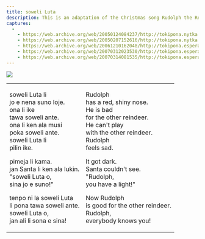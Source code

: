 ```yaml
---
title: soweli Luta
description: This is an adaptation of the Christmas song Rudolph the Red-Nosed Reindeer.
captures:
  -
    - https://web.archive.org/web/20050124084237/http://tokipona.nytka.org:80/text/rudolph.html
    - https://web.archive.org/web/20050207152616/http://tokipona.nytka.org:80/text/rudolph.html
    - https://web.archive.org/web/20061210162048/http://tokipona.esperanto-jeunes.org:80/text/rudolph.html
    - https://web.archive.org/web/20070312023530/http://tokipona.esperanto-jeunes.org:80/text/rudolph.html
    - https://web.archive.org/web/20070314081535/http://tokipona.esperanto-jeunes.org:80/text/rudolph.html
---
```


![](/images/rudolph.jpg)

<table>
<td>
<div class="translation">

soweli Luta li  
jo e nena suno loje.  
ona li ike  
tawa soweli ante.  
ona li ken ala musi  
poka soweli ante.  
soweli Luta li  
pilin ike.  

pimeja li kama.  
jan Santa li ken ala lukin.         
"soweli Luta o,  
sina jo e suno!"  

tenpo ni la soweli Luta  
li pona tawa soweli ante.  
soweli Luta o,  
jan ali li sona e sina!  

</div>
<td>
<div class="alt">

Rudolph  
has a red, shiny nose.  
He is bad  
for the other reindeer.  
He can't play  
with the other reindeer.  
Rudolph  
feels sad.  

It got dark.  
Santa couldn't see.  
"Rudolph,  
you have a light!"  

Now Rudolph  
is good for the other reindeer.  
Rudolph,  
everybody knows you!  

</div>
</table>